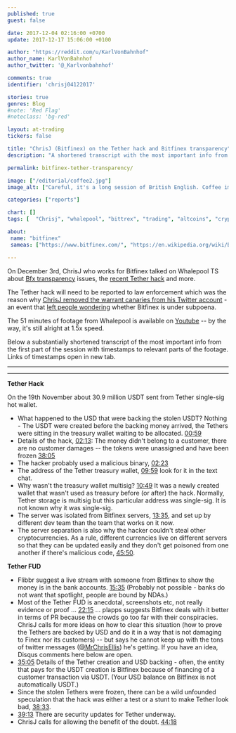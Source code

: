 ```yaml
---
published: true
guest: false

date: 2017-12-04 02:16:00 +0700
update: 2017-12-17 15:06:00 +0100

author: "https://reddit.com/u/KarlVonBahnhof"
author_name: KarlVonBahnhof
author_twitter: '@_Karlvonbahnhof'

comments: true
identifier: 'chrisj04122017'

stories: true
genres: Blog
#note: 'Red Flag'
#noteclass: 'bg-red'

layout: at-trading
tickers: false

title: "ChrisJ (Bitfinex) on the Tether hack and Bitfinex transparency"
description: "A shortened transcript with the most important info from the session with timestamps to relevant parts of the footage"

permalink: bitfinex-tether-transparency/

image: ["/editorial/coffee2.jpg"]
image_alt: ["Careful, it's a long session of British English. Coffee image from Pexels."]

categories: ["reports"]

chart: []
tags: [  "Chrisj", "whalepool", "bittrex", "trading", "altcoins", "cryptocurrency", "trading", "crypto-exchange"]

about:
 name: "bitfinex"
 sameas: ["https://www.bitfinex.com/", "https://en.wikipedia.org/wiki/Bitfinex", "https://twitter.com/bitfinex"]

---
```


On December 3rd, ChrisJ who works for Bitfinex talked on Whalepool TS about <a class="intern" href="/bitfinex-banking">Bfx transparency</a> issues, the <a class="intern" href="/tether-hack">recent Tether hack</a> and more.

The Tether hack will need to be reported to law enforcement which was the reason why [ChrisJ removed the warrant canaries from his Twitter account](https://twitter.com/AMuse1512/status/941730603535425536) - an event that [left people wondering](https://www.reddit.com/r/BitcoinMarkets/comments/7k5asc/bitfinex_employee_removes_warrant_canaries_from/) whether Bitfinex is under subpoena.

The 51 minutes of footage from Whalepool is available on [Youtube](https://youtu.be/Z8k5ne-iFP0) -- by the way, it's still alright at 1.5x speed.

Below a substantially shortened transcript of the most important info from the first part of the session with timestamps to relevant parts of the footage. Links of timestamps open in new tab.

_________________

<amp-youtube
       data-videoid="Z8k5ne-iFP0"
       layout="responsive"
       width="700" height="360">
</amp-youtube>

_________________

**Tether Hack**

On the 19th November about 30.9 million USDT sent from Tether single-sig hot wallet.

* What happened to the USD that were backing the stolen USDT? Nothing - The USDT were created before the backing money arrived, the Tethers were sitting in the treasury wallet waiting to be allocated. [00:59](https://youtu.be/Z8k5ne-iFP0?t=1m0s)
* Details of the hack, [02:13](https://youtu.be/Z8k5ne-iFP0?t=2m13s): The money didn't belong to a customer, there are no customer damages -- the tokens were unassigned and have been frozen [38:05](https://youtu.be/Z8k5ne-iFP0?t=38m05s)
* The hacker probably used a malicious binary, [02:23](https://youtu.be/Z8k5ne-iFP0?t=2m23s)
* The address of the Tether treasury wallet, [09:59](https://youtu.be/Z8k5ne-iFP0?t=9m59s) look for it in the text chat.
* Why wasn't the treasury wallet multisig? [10:49](https://youtu.be/Z8k5ne-iFP0?t=10m49s) It was a newly created wallet that wasn't used as treasury before (or after) the hack. Normally, Tether storage is multisig but this particular address was single-sig. It is not known why it was single-sig.
* The server was isolated from Bitfinex servers, [13:35](https://youtu.be/Z8k5ne-iFP0?t=13m35s), and set up by different dev team than the team that works on it now.
* The server separation is also why the hacker couldn't steal other cryptocurrencies. As a rule, different currencies live on different servers so that they can be updated easily and they don't get poisoned from one another if there's malicious code, [45:50](https://youtu.be/Z8k5ne-iFP0?t=45m50s).

**Tether FUD**

* Flibbr suggest a live stream with someone from Bitfinex to show the money is in the bank accounts. [15:35](https://youtu.be/Z8k5ne-iFP0?t=15m35s) (Probably not possible - banks do not want that spotlight, people are bound by NDAs.)
* Most of the Tether FUD is anecdotal, screenshots etc, not really evidence or proof ... [22:15](https://youtu.be/Z8k5ne-iFP0?t=22m15s) ... plapps suggests Bitfinex deals with it better in terms of PR because the crowds go too far with their conspiracies. ChrisJ calls for more ideas on how to clear this situation (how to prove the Tethers are backed by USD and do it in a way that is not damaging to Finex nor its customers) -- but says he cannot keep up with the tons of twitter messages ([@MrChrisEllis](https://twitter.com/mrchrisellis)) he's getting. If you have an idea, Disqus comments here below are open.
* [35:05](https://youtu.be/Z8k5ne-iFP0?t=35m05s) Details of the Tether creation and USD backing - often, the entity that pays for the USDT creation is Bitfinex because of financing of a customer transaction via USDT. (Your USD balance on Bitfinex is not automatically USDT.)
* Since the stolen Tethers were frozen, there can be a wild unfounded speculation that the hack was either a test or a stunt to make Tether look bad, [38:33](https://youtu.be/Z8k5ne-iFP0?t=38m33s).
* [39:13](https://youtu.be/Z8k5ne-iFP0?t=39m13s) There are security updates for Tether underway.
* ChrisJ calls for allowing the benefit of the doubt. [44:18](https://youtu.be/Z8k5ne-iFP0?t=44m18s)
